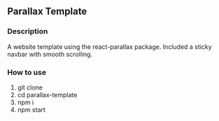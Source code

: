 ## Parallax Template

### Description

A website template using the react-parallax package.
Included a sticky navbar with smooth scrolling.

### How to use

1. git clone
2. cd parallax-template
3. npm i
4. npm start

